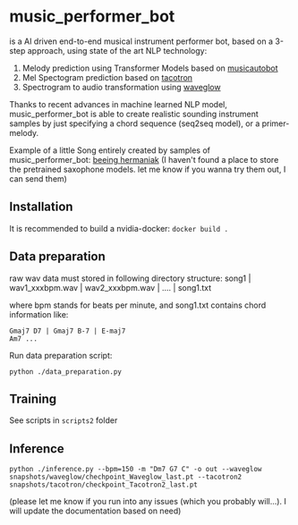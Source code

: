 # music_performer_bot
is a AI driven end-to-end musical instrument performer bot, based on a 3-step approach, using state of the art NLP technology:
1) Melody prediction using Transformer Models based on [musicautobot](https://github.com/bearpelican/musicautobot)
2) Mel Spectogram prediction based on [tacotron](https://github.com/NVIDIA/tacotron2)
3) Spectrogram to audio transformation using [waveglow](https://github.com/NVIDIA/waveglow)

Thanks to recent advances in machine learned NLP model, music_performer_bot is able to create realistic sounding instrument samples by just specifying a chord sequence (seq2seq model), or a primer-melody.

Example of a little Song entirely created by samples of music_performer_bot: [beeing hermaniak](https://youtu.be/Uu8OXW23yyc)
(I haven't found a place to store the pretrained saxophone models. let me know if you wanna try them out, I can send them)

## Installation
It is recommended to build a nvidia-docker:
```docker build .```

## Data preparation
raw wav data must stored in following directory structure:
song1
|  wav1_xxxbpm.wav
|  wav2_xxxbpm.wav
|  ....
|  song1.txt

where bpm stands for beats per minute, and song1.txt contains chord information like:
```
Gmaj7 D7 | Gmaj7 B-7 | E-maj7
Am7 ...
```

Run data preparation script:
```
python ./data_preparation.py
```

## Training
See scripts in ```scripts2``` folder

## Inference
```
python ./inference.py --bpm=150 -m "Dm7 G7 C" -o out --waveglow snapshots/waveglow/chechpoint_Waveglow_last.pt --tacotron2 snapshots/tacotron/checkpoint_Tacotron2_last.pt
```

(please let me know if you run into any issues (which you probably will...). I will update the documentation based on need)
